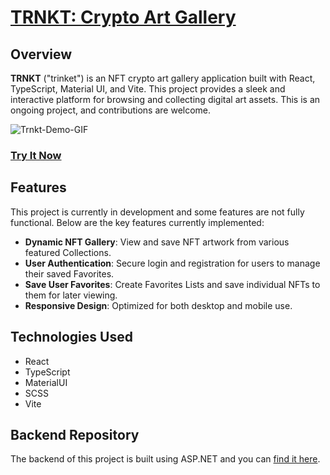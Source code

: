 # [TRNKT: Crypto Art Gallery](https://trnkt.jordansmithdigital.com/)

## Overview

**TRNKT** ("trinket") is an NFT crypto art gallery application built with React, TypeScript, Material UI, and Vite. This project provides a sleek and interactive platform for browsing and collecting digital art assets.  This is an ongoing project, and contributions are welcome.

![Trnkt-Demo-GIF](https://github.com/user-attachments/assets/a525575b-1d48-4274-80e4-c9726f56a61b)

### [Try It Now](https://trnkt.jordansmithdigital.com/)

## Features   
   
This project is currently in development and some features are not fully functional. Below are the key features currently implemented:
   
- **Dynamic NFT Gallery**: View and save NFT artwork from various featured Collections.
- **User Authentication**: Secure login and registration for users to manage their saved Favorites.
- **Save User Favorites**: Create Favorites Lists and save individual NFTs to them for later viewing.
- **Responsive Design**: Optimized for both desktop and mobile use.

## Technologies Used

- React
- TypeScript
- MaterialUI
- SCSS
- Vite

## Backend Repository

The backend of this project is built using ASP.NET and you can [find it here](https://github.com/mrjordantanner/trnkt-backend).

